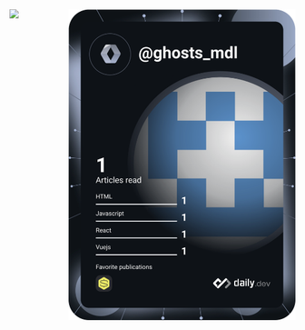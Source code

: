 <div>
  <img src="https://github-readme-stats.vercel.app/api/top-langs/?username=p-bzh&langs_count=6&theme=vision-friendly-dark" width="400"/>
  <a href="https://app.daily.dev/ghosts_mdl"><img src="https://github.com/p-bzh/p-bzh/blob/main/devcard.svg" width="400" alt="Petro Bozhko | Ronan QUESTIER's Dev Card" align="right"/></a>
</div>
